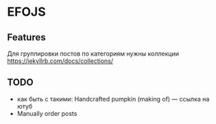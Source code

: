 # EFOJS
## Features
Для группировки постов по категориям нужны коллекции
https://jekyllrb.com/docs/collections/

## TODO
- как быть с такими: Handcrafted pumpkin (making of) — ссылка на ютуб
- Manually order posts 
